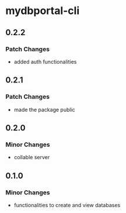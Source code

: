 # mydbportal-cli

## 0.2.2

### Patch Changes

- added auth functionalities

## 0.2.1

### Patch Changes

- made the package public

## 0.2.0

### Minor Changes

- collable server

## 0.1.0

### Minor Changes

- functionalities to create and view databases
